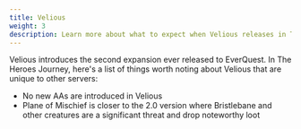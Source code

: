 ```yaml
---
title: Velious
weight: 3
description: Learn more about what to expect when Velious releases in The Heroes' Journey
---
```


Velious introduces the second expansion ever released to EverQuest. In The Heroes Journey, here's a list of things worth noting about Velious that are unique to other servers:

- No new AAs are introduced in Velious
- Plane of Mischief is closer to the 2.0 version where Bristlebane and other creatures are a significant threat and drop noteworthy loot
